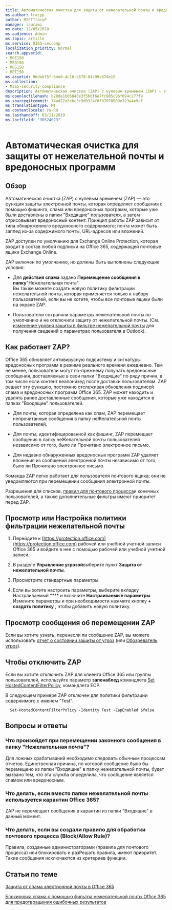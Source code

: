 ```yaml
---
title: Автоматическая очистка для защиты от нежелательной почты и вредоносных программ
ms.author: tracyp
author: MSFTTracyP
manager: laurawi
ms.date: 12/05/2018
ms.audience: Admin
ms.topic: article
ms.service: O365-seccomp
localization_priority: Normal
search.appverid:
- MOE150
- MED150
- MBS150
- MET150
ms.assetid: 96deb75f-64e8-4c10-b570-84c99c674e15
ms.collection:
- M365-security-compliance
description: Автоматическая очистка (ZAP) с нулевым временем (ZAP) — это функция защиты электронной почты, которая обнаруживает сообщения с нежелательной почтой или вредоносной программой, которая уже доставляется в ящики "Входящие" пользователя, а затем отрисовывает вредоносный контент. Принцип работы ZAP зависит от типа обнаруженного вредоносного содержимого.
ms.openlocfilehash: b28de1b05843e3f5b0f6e7fc905c96f094c277f9
ms.sourcegitcommit: 74ad22a5c6c3c9d9324f0f97070909e323a4e9cf
ms.translationtype: MT
ms.contentlocale: ru-RU
ms.lasthandoff: 03/11/2019
ms.locfileid: "30524023"
---
```

# <a name="zero-hour-auto-purge---protection-against-spam-and-malware"></a>Автоматическая очистка для защиты от нежелательной почты и вредоносных программ

## <a name="overview"></a>Обзор

Автоматическая очистка (ZAP) с нулевым временем (ZAP) — это функция защиты электронной почты, которая определяет сообщения с помощью фишинга, спама или вредоносных программ, которые уже были доставлены в папки "Входящие" пользователя, а затем отрисовывает вредоносный контент. Принцип работы ZAP зависит от типа обнаруженного вредоносного содержимого; почта может быть заппед из-за содержимого почты, URL-адресов или вложений.
  
ZAP доступен по умолчанию для Exchange Online Protection, которая входит в состав любой подписки на Office 365, содержащей почтовые ящики Exchange Online.

ZAP включен по умолчанию, но должны быть выполнены следующие условия:
  
- Для **действия спама** задано **Перемещение сообщения в папку**"Нежелательная почта". <br/>Вы также можете создать новую политику фильтрации нежелательной почты, которая применяется только к набору пользователей, если вы не хотите, чтобы все почтовые ящики были на экране ZAP.

- Пользователи сохраняли параметры нежелательной почты по умолчанию и не отключили защиту от нежелательной почты. (См. [изменение уровня защиты в фильтре нежелательной почты](https://support.office.com/article/change-the-level-of-protection-in-the-junk-email-filter-e89c12d8-9d61-4320-8c57-d982c8d52f6b) для получения сведений о параметрах пользователя в Outlook). 
  
## <a name="how-does-zap-work"></a>Как работает ZAP?

Office 365 обновляет антивирусную подсистему и сигнатуры вредоносных программ в режиме реального времени ежедневно. Тем не менее, пользователи могут по-прежнему получать вредоносные сообщения, доставляемые в свои папки "Входящие" по ряду причин, в том числе если контент веапонизед после доставки пользователям. ZAP решает эту функцию, постоянно отслеживая обновления подписей спама и вредоносных программ Office 365. ZAP может находить и удалять ранее доставленные сообщения, которые уже находятся в папках "Входящие" пользователей. 

- Для почты, которая определена как спам, ZAP перемещает непрочитанные сообщения в папку неЖелательной почты пользователей. 

- Для почты, идентифицированной как фишинг, ZAP перемещает сообщения в папку неЖелательной почты пользователей независимо от того, было ли Прочитано электронное письмо.

- Для недавно обнаруженных вредоносных программ ZAP удаляет вложения из сообщений электронной почты независимо от того, было ли Прочитано электронное письмо. 
  
Команда ZAP легко работает для пользователя почтового ящика; они не уведомляются при перемещении сообщения электронной почты.
  
Разрешения для списков, [правил для почтового процесса](https://go.microsoft.com/fwlink/p/?LinkId=722755)и конечных пользователей, а также дополнительные фильтры имеют приоритет перед ZAP.
  
## <a name="to-review-or-set-up-a-spam-filter-policy"></a>Просмотр или Настройка политики фильтрации нежелательной почты
  
1. Перейдите к [https://protection.office.com](https://protection.office.com) рабочей или учебной учетной записи Office 365 и войдите в нее с помощью рабочей или учебной учетной записи.

2. В разделе **Управление угрозой**выберите пункт **Защита от нежелательной почты**.

3. Просмотрите стандартные параметры. 

4. Если вы хотите настроить параметры, выберите вкладку Настраиваемый **** и включите **Настраиваемые параметры**. Измените параметры и при необходимости нажмите кнопку **+ создать политику** , чтобы добавить новую политику. 
    
## <a name="to-see-if-zap-moved-your-message"></a>Просмотр сообщения об перемещении ZAP

Если вы хотите узнать, перенесли ли сообщение ZAP, вы можете использовать [отчет о состоянии защиты от угроз](view-email-security-reports.md#threat-protection-status-report) (или [Обозреватель угроз](use-explorer-in-security-and-compliance.md)).
    
## <a name="to-disable-zap"></a>Чтобы отключить ZAP
  
Если вы хотите отключить ZAP для клиента Office 365 или группы пользователей, используйте параметр **запенаблед** командлета [Set HostedContentFilterPolicy](https://go.microsoft.com/fwlink/p/?LinkId=722758), командлета EOP.
    
В следующем примере ZAP отключен для политики фильтрации содержимого с именем "Test".
    
```
  Set-HostedContentFilterPolicy -Identity Test -ZapEnabled $false
```

## <a name="faq"></a>Вопросы и ответы

### <a name="what-happens-if-a-legitimate-message-is-moved-to-the-junk-mail-folder"></a>Что произойдет при перемещении законного сообщения в папку "Нежелательная почта"?
  
Для ложных срабатываний необходимо следовать обычным процессам отчетов. Единственная причина, по которой сообщение было бы перемещено из папки "Входящие" в папку нежелательной почты, будет вызвано тем, что эта служба определила, что сообщение является спамом или вредоносным.
  
### <a name="what-if-i-use-the-office-365-quarantine-instead-of-the-junk-mail-folder"></a>Что делать, если вместо папки нежелательной почты используется карантин Office 365?
  
ZAP не перемещает сообщения в карантин из папки "Входящие" в данный момент.
  
### <a name="what-if-i-have-a-custom-mail-flow-rule-block-allow-rule"></a>Что делать, если вы создали правило для обработки почтового процесса (Block/Allow Rule)?
  
Правила, созданные администраторами (правила для почтового процесса) или блокировать и разРешать правила, имеют приоритет. Такие сообщения исключаются из критериев функции.
  
## <a name="related-topics"></a>Статьи по теме

[Защита от спама электронной почты в Office 365](anti-spam-protection.md)
  
[Блокировка спама с помощью фильтра нежелательной почты Office 365 для предотвращения ошибочных результатов](reduce-spam-email.md)
  

